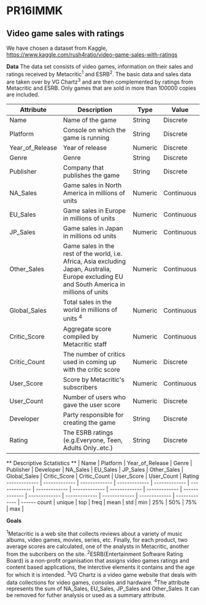 # PR16IMMK

## Video game sales with ratings

We have chosen a dataset from Kaggle, https://www.kaggle.com/rush4ratio/video-game-sales-with-ratings

**Data**
The data set consists of video games, information on their sales and ratings received by Metacritic<sup>1</sup> and ESRB<sup>2</sup>. The basic data and sales data are taken over by VG Chartz<sup>3</sup> and are then complemented by ratings from Metacritic and ESRB. Only games that are sold in more than 100000 copies are included.

Attribute | Description      | Type | Value
----------|------------------|------|------
Name      | Name of the game | String | Discrete
Platform | Console on which the game is running | String | Discrete
Year_of_Release | Year of release | Numeric | Discrete
Genre | Genre |  String | Discrete
Publisher | Company that publishes the game | String | Discrete
NA_Sales | Game sales in North America in millions of units | Numeric | Continuous
EU_Sales | Game sales in Europe in millions of units | Numeric | Continuous
JP_Sales | Game sales in Japan in millions od units | Numeric | Continuous
Other_Sales | Game sales in the rest of the world, i.e. Africa, Asia excluding Japan, Australia, Europe excluding EU and South America in millions of units | Numeric | Continuous
Global_Sales | Total sales in the world in millions of units <sup>4</sup> | Numeric | Continuous
Critic_Score | Aggregate score compiled by Metacritic staff | Numeric | Continuous
Critic_Count | The number of critics used in coming up with the critic score | Numeric | Discrete
User_Score | Score by Metacritic's subscribers | Numeric | Continuous
User_Count | Number of users who gave the user score | Numeric | Discrete 
Developer | Party responsible for creating the game | String | Discrete
Rating | The ESRB ratings (e.g.Everyone, Teen, Adults Only..etc.) | String | Discrete


** Descriptive Sctatistics **
 | Name | Platform | Year_of_Release | Genre | Publisher | Developer | NA_Sales | EU_Sales | JP_Sales | Other_Sales | Global_Sales | Critic_Score | Critic_Count | User_Score | User_Count | Rating 
------------- | ------------- | ------------- | ------------- | ------------- | ------------- | ------------- | ------------- | ------------- | ------------- | ------------- | ------------- | ------------- | ------------- | ------------- | ------------- | ------
count |
unique |
top |
freq |
mean |
std |
min |
25% |
50% |
75% |
max |

**Goals**


<sup>1</sup>Metacritic is a web site that collects reviews about a variety of music albums, video games, movies, series, etc. Finally, for each product, two average scores are calculated, one of the analysts in Metacritic, another from the subcribers on the site.
<sup>2</sup>ESRB(Entertainment Software Rating Board) is a non-profit organisation that assigns video games ratings and content based applications, the interctive elements it contains and the age for which it is intended.
<sup>3</sup>VG Chartz is a video game website that deals with data collections for video games, consoles and hardware.
<sup>4</sup>The attribute represents the sum of NA_Sales, EU_Sales, JP_Sales and Other_Sales. It can be removed for futher analysis or used as a summary attribute.
